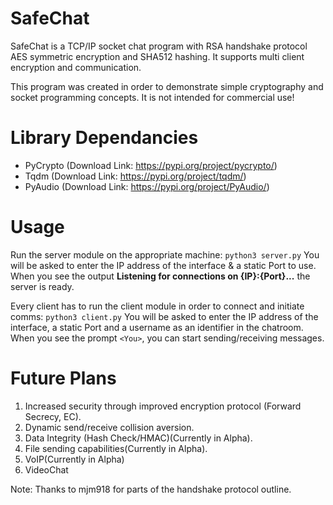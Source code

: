 # SafeChat

SafeChat is a TCP/IP socket chat program with RSA handshake protocol AES symmetric encryption and SHA512 hashing. It supports multi client encryption and communication.

This program was created in order to demonstrate simple cryptography and socket programming concepts. It is not intended for commercial use!

# Library Dependancies

  - PyCrypto (Download Link: https://pypi.org/project/pycrypto/)
  - Tqdm (Download Link: https://pypi.org/project/tqdm/)
  - PyAudio (Download Link: https://pypi.org/project/PyAudio/)
  
# Usage
Run the server module on the appropriate machine:
    `python3 server.py`
You will be asked to enter the IP address of the interface & a static Port to use. When you see the output **Listening for connections on {IP}:{Port}...** the server is ready.

Every client has to run the client module in order to connect and initiate comms:
    `python3 client.py`
You will be asked to enter the IP address of the interface, a static Port and a username as an identifier in the chatroom. When you see the prompt `<You>`, you can start sending/receiving messages.

# Future Plans
1. Increased security through improved encryption protocol (Forward Secrecy, EC).
2. Dynamic send/receive collision aversion.
3. Data Integrity (Hash Check/HMAC)(Currently in Alpha).
4. File sending capabilities(Currently in Alpha).
5. VoIP(Currently in Alpha)
6. VideoChat

Note: Thanks to mjm918 for parts of the handshake protocol outline.
